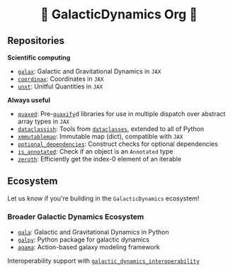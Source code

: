 <h1 align='center'> 🌟 GalacticDynamics Org 🌟 </h1>

## Repositories

**Scientific computing**

- [`galax`](https://github.com/GalacticDynamics/galax/): Galactic and Gravitational Dynamics in `JAX`
- [`coordinax`](https://github.com/GalacticDynamics/coordinax/): Coordinates in `JAX`
- [`unxt`](https://github.com/GalacticDynamics/unxt/): Unitful Quantities in `JAX`

**Always useful**
- [`quaxed`](https://github.com/GalacticDynamics/quaxed/): Pre-[`quaxify`](https://docs.kidger.site/quax/)d libraries for use in multiple dispatch over abstract array types in `JAX`
- [`dataclassish`](https://github.com/GalacticDynamics/dataclassish/): Tools from [`dataclasses`](https://docs.python.org/3/library/dataclasses.html), extended to all of Python
- [`xmmutablemap`](https://github.com/GalacticDynamics/xmmutablemap): Immutable map (dict), compatible with `JAX`
- [`optional_dependencies`](https://github.com/GalacticDynamics/optional_dependencies): Construct checks for optional dependencies
- [`is_annotated`](https://pypi.org/project/is-annotated/): Check if an object is an `Annotated` type
- [`zeroth`](https://github.com/GalacticDynamics/zeroth): Efficiently get the index-0 element of an iterable


## Ecosystem

Let us know if you're building in the `GalacticDynamics` ecosystem!


### Broader Galactic Dynamics Ecosystem

- [`gala`](https://github.com/adrn/gala/): Galactic and Gravitational Dynamics in Python
- [`galpy`](https://docs.galpy.org/en/latest/index.html): Python package for galactic dynamics
- [`agama`](https://github.com/GalacticDynamics-Oxford/Agama): Action-based galaxy modeling framework

Interoperability support with [`galactic_dynamics_interoperability`](https://github.com/GalacticDynamics/galactic_dynamics_interoperability/)

